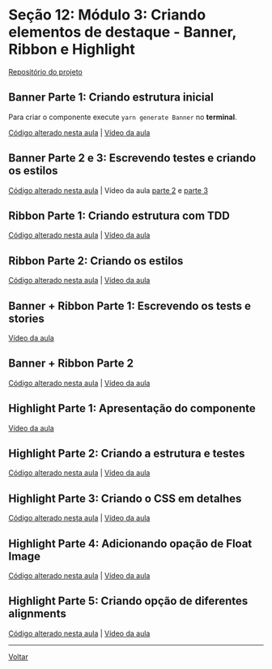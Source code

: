 # Seção 12: Módulo 3: Criando elementos de destaque - Banner, Ribbon e Highlight

[Repositório do projeto](https://github.com/caderno-dev/curso_udemy_react-avancado_client)

## Banner Parte 1: Criando estrutura inicial

Para criar o componente execute `yarn generate Banner` no **terminal**.

[Código alterado nesta aula](https://github.com/caderno-dev/curso_udemy_react-avancado_client/commit/510928eb7b6d65ff2ed7060178187af05b301e83) | [Vídeo da aula](https://www.udemy.com/course/react-avancado/learn/lecture/22153850#overview)

## Banner Parte 2 e 3: Escrevendo testes e criando os estilos

[Código alterado nesta aula](https://github.com/caderno-dev/curso_udemy_react-avancado_client/commit/f09ef3240bb93777d4b7c324b8304c0b6aecd616) | Vídeo da aula [parte 2](https://www.udemy.com/course/react-avancado/learn/lecture/22153854#overview) e [parte 3](https://www.udemy.com/course/react-avancado/learn/lecture/22153856#overview)

## Ribbon Parte 1: Criando estrutura com TDD

[Código alterado nesta aula](https://github.com/caderno-dev/curso_udemy_react-avancado_client/commit/1d9a28cd35fcecda36a54fd30a13e7f822ad10a7) | [Vídeo da aula](https://www.udemy.com/course/react-avancado/learn/lecture/22153860#overview)

## Ribbon Parte 2: Criando os estilos

[Código alterado nesta aula](https://github.com/caderno-dev/curso_udemy_react-avancado_client/commit/852c36226e2d88bdacbac73d90bf16d5e8140662) | [Vídeo da aula](https://www.udemy.com/course/react-avancado/learn/lecture/22153862#overview)

## Banner + Ribbon Parte 1: Escrevendo os tests e stories

[Vídeo da aula](https://www.udemy.com/course/react-avancado/learn/lecture/22153868#overview)

## Banner + Ribbon Parte 2

[Código alterado nesta aula](https://github.com/caderno-dev/curso_udemy_react-avancado_client/commit/13fabc410aa447cc3db1e55ba5bf5e94a251869b) | [Vídeo da aula](https://www.udemy.com/course/react-avancado/learn/lecture/22153874#overview)

## Highlight Parte 1: Apresentação do componente

[Vídeo da aula](https://www.udemy.com/course/react-avancado/learn/lecture/22205692#overview)

## Highlight Parte 2: Criando a estrutura e testes

[Código alterado nesta aula](#) | [Vídeo da aula](https://www.udemy.com/course/react-avancado/learn/lecture/22205698#overview)

## Highlight Parte 3: Criando o CSS em detalhes

[Código alterado nesta aula](#) | [Vídeo da aula](https://www.udemy.com/course/react-avancado/learn/lecture/22205700#overview)

## Highlight Parte 4: Adicionando opação de Float Image

[Código alterado nesta aula](#) | [Vídeo da aula](https://www.udemy.com/course/react-avancado/learn/lecture/22205702#overview)

## Highlight Parte 5: Criando opção de diferentes alignments

[Código alterado nesta aula](#) | [Vídeo da aula](https://www.udemy.com/course/react-avancado/learn/lecture/22205704#overview)


---

[Voltar](./README.md)